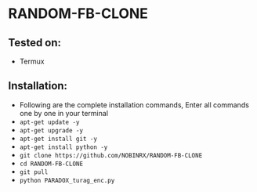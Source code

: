 # RANDOM-FB-CLONE
## Tested on:
+ Termux


## Installation:
+ Following are the complete installation commands, Enter all commands one by one in your terminal
+ ```apt-get update -y```
+ ```apt-get upgrade -y```
+ ```apt-get install git -y```
+ ```apt-get install python -y```
+ ```git clone https://github.com/NOBINRX/RANDOM-FB-CLONE```
+ ```cd RANDOM-FB-CLONE```
+ ```git pull```
+ ```python PARADOX_turag_enc.py```
